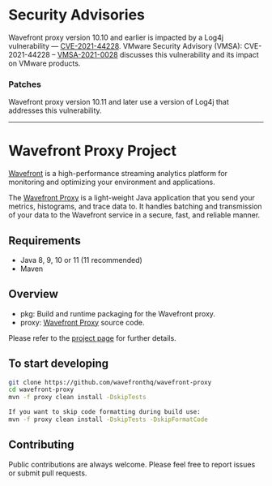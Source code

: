 # Security Advisories

Wavefront proxy version 10.10 and earlier is impacted by a Log4j vulnerability — [CVE-2021-44228](https://github.com/advisories/GHSA-jfh8-c2jp-5v3q). VMware Security Advisory (VMSA): CVE-2021-44228 – [VMSA-2021-0028](https://blogs.vmware.com/security/2021/12/vmsa-2021-0028-log4j-what-you-need-to-know.html) discusses this vulnerability and its impact on VMware products.
 
### Patches
 
Wavefront proxy version 10.11 and later use a version of Log4j that addresses this vulnerability.

-----

# Wavefront Proxy Project

[Wavefront](https://docs.wavefront.com/) is a high-performance streaming analytics platform for monitoring and optimizing your environment and applications.

The [Wavefront Proxy](https://docs.wavefront.com/proxies.html) is a light-weight Java application that you send your metrics, histograms, and trace data to. It handles batching and transmission of your data to the Wavefront service in a secure, fast, and reliable manner.

## Requirements

* Java 8, 9, 10 or 11 (11 recommended)
* Maven

## Overview

* pkg: Build and runtime packaging for the Wavefront proxy.
* proxy: [Wavefront Proxy](https://docs.wavefront.com/proxies.html) source code.

Please refer to the [project page](https://github.com/wavefrontHQ/wavefront-proxy/tree/master/proxy) for further details.

## To start developing

```bash
git clone https://github.com/wavefronthq/wavefront-proxy
cd wavefront-proxy
mvn -f proxy clean install -DskipTests

If you want to skip code formatting during build use:
mvn -f proxy clean install -DskipTests -DskipFormatCode
```

## Contributing

Public contributions are always welcome. Please feel free to report issues or submit pull requests.
